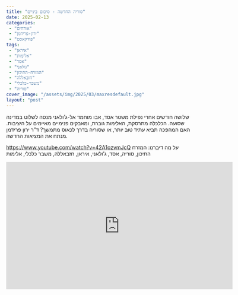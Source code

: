 ```yaml
---
title: "סוריה החדשה - סיכום ביניים"
date: 2025-02-13
categories: 
 - "אורחים"
 - "ירון-פרידמן"
 - "פודקאסט"
tags: 
 - "איראן"
 - "אלימות"
 - "אסד"
 - "גולאני"
 - "המזרח-התיכון"
 - "חזבאללה"
 - "משבר-כלכלי"
 - "סוריה"
cover_image: "/assets/img/2025/03/maxresdefault.jpg"
layout: "post"
---
```


שלושה חודשים אחרי נפילת משטר אסד, אבו מוחמד אל-ג’ולאני מנסה לשלוט במדינה שסועה. הכלכלה מתרסקת, האלימות גוברת, ומאבקים פנימיים מאיימים על היציבות. האם המהפכה תביא עתיד טוב יותר, או שסוריה בדרך לכאוס מתמשך? ד”ר ירון פרידמן מנתח את המציאות החדשה.

<https://www.youtube.com/watch?v=42A1ozvmJcQ>
על מה דיברנו: המזרח התיכון, סוריה, אסד, ג’ולאני, איראן, חזבאללה, משבר כלכלי, אלימות

<iframe width="610" height="343" src="https://www.youtube.com/embed/42A1ozvmJcQ" frameborder="0" allow="accelerometer; autoplay; clipboard-write; encrypted-media; gyroscope; picture-in-picture; web-share" referrerpolicy="strict-origin-when-cross-origin" allowfullscreen></iframe>
